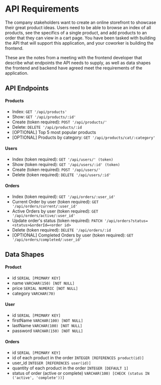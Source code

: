 # API Requirements
The company stakeholders want to create an online storefront to showcase their great product ideas. Users need to be able to browse an index of all products, see the specifics of a single product, and add products to an order that they can view in a cart page. You have been tasked with building the API that will support this application, and your coworker is building the frontend.

These are the notes from a meeting with the frontend developer that describe what endpoints the API needs to supply, as well as data shapes the frontend and backend have agreed meet the requirements of the application. 

## API Endpoints
#### Products
- Index:  `GET '/api/products'`
- Show:  `GET '/api/products/:id'`
- Create (token required): `POST '/api/products/'`
- Delete: `DELETE '/api/products/:id`
- [OPTIONAL] Top 5 most popular products
- [OPTIONAL] Products by category: `GET '/api/products/cat/:category'`

#### Users
- Index (token required): `GET '/api/users/' (token)`
- Show (token required): `GET '/api/users/:id' (token)`
- Create (token required): `POST '/api/users/'`
- Delete (token required): `DELETE '/api/users/:id'`

#### Orders
- Index (token required): `GET '/api/orders/:user_id'`
- Current Order by user (token required): `GET '/api/orders/current/:user_id'`
- Active Orders by user (token required): `GET '/api/orders/active/:user_id'`
- Update order's status (token required): `PATCH '/api/orders?status=<status>&orderId=<order id>`
- Delete (token required): `DELETE '/api/orders/:id`
- [OPTIONAL] Completed Orders by user (token required): `GET '/api/orders/completed/:user_id'`

## Data Shapes
#### Product
- id `SERIAL [PRIMARY KEY]`
- name `VARCHAR(150) [NOT NULL]`
- price `SERIAL NUMERIC [NOT NULL]`
- category `VARCHAR(70)`

#### User
- id `SERIAL [PRIMARY KEY]`
- firstName `VARCHAR(100) [NOT NULL]`
- lastName `VARCHAR(100) [NOT NULL]`
- password `VARCHAR(150) [NOT NULL]`

#### Orders
- id `SERIAL [PRIMARY KEY]`
- id of each product in the order `INTEGER [REFERENCES product(id)]`
- user_id `INTEGER [REFERENCES user(id)]`
- quantity of each product in the order `INTEGER [DEFAULT 1]`
- status of order (active or complete) `VARCHAR(100) [CHECK (status IN ('active', 'complete'))]`
